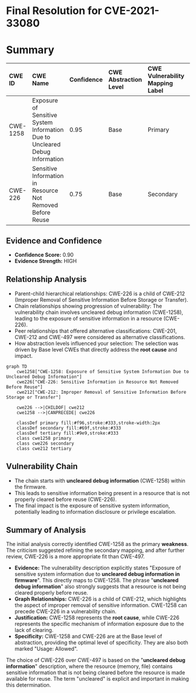 # Final Resolution for CVE-2021-33080

# Summary
| CWE ID   | CWE Name                                                                | Confidence | CWE Abstraction Level | CWE Vulnerability Mapping Label | CWE-Vulnerability Mapping Notes |
| :--------- | :---------------------------------------------------------------------- | :--------- | :-------------------- | :------------------------------ | :------------------------------ |
| CWE-1258 | Exposure of Sensitive System Information Due to Uncleared Debug Information | 0.95       | Base                  | Primary                         | Allowed                       |
| CWE-226  | Sensitive Information in Resource Not Removed Before Reuse                | 0.75       | Base                  | Secondary                        | Allowed                       |

## Evidence and Confidence

*   **Confidence Score:** 0.90
*   **Evidence Strength:** HIGH

## Relationship Analysis
- Parent-child hierarchical relationships: CWE-226 is a child of CWE-212 (Improper Removal of Sensitive Information Before Storage or Transfer).
- Chain relationships showing progression of vulnerability: The vulnerability chain involves uncleared debug information (CWE-1258), leading to the exposure of sensitive information in a resource (CWE-226).
- Peer relationships that offered alternative classifications: CWE-201, CWE-212 and CWE-497 were considered as alternative classifications.
- How abstraction levels influenced your selection: The selection was driven by Base level CWEs that directly address the **root cause** and impact.

```mermaid
graph TD
    cwe1258["CWE-1258: Exposure of Sensitive System Information Due to Uncleared Debug Information"]
    cwe226["CWE-226: Sensitive Information in Resource Not Removed Before Reuse"]
    cwe212["CWE-212: Improper Removal of Sensitive Information Before Storage or Transfer"]
    
    cwe226 -->|CHILDOF| cwe212
    cwe1258 -->|CANPRECEDE| cwe226
    
    classDef primary fill:#f96,stroke:#333,stroke-width:2px
    classDef secondary fill:#69f,stroke:#333
    classDef tertiary fill:#9e9,stroke:#333
    class cwe1258 primary
    class cwe226 secondary
    class cwe212 tertiary
```

## Vulnerability Chain
- The chain starts with **uncleared debug information** (CWE-1258) within the firmware.
- This leads to sensitive information being present in a resource that is not properly cleared before reuse (CWE-226).
- The final impact is the exposure of sensitive system information, potentially leading to information disclosure or privilege escalation.

## Summary of Analysis
The initial analysis correctly identified CWE-1258 as the primary **weakness**. The criticism suggested refining the secondary mapping, and after further review, CWE-226 is a more appropriate fit than CWE-497.

- **Evidence:** The vulnerability description explicitly states "Exposure of sensitive system information due to **uncleared debug information in firmware**". This directly maps to CWE-1258. The phrase "**uncleared debug information**" also strongly suggests that a resource is not being cleared properly before reuse.
- **Graph Relationships:** CWE-226 is a child of CWE-212, which highlights the aspect of improper removal of sensitive information. CWE-1258 can precede CWE-226 in a vulnerability chain.
- **Justification:** CWE-1258 represents the **root cause**, while CWE-226 represents the specific mechanism of information exposure due to the lack of clearing.
- **Specificity:** CWE-1258 and CWE-226 are at the Base level of abstraction, providing the optimal level of specificity. They are also both marked "Usage: Allowed".

The choice of CWE-226 over CWE-497 is based on the "**uncleared debug information**" description, where the resource (memory, file) contains sensitive information that is not being cleared before the resource is made available for reuse. The term "uncleared" is explicit and important in making this determination.